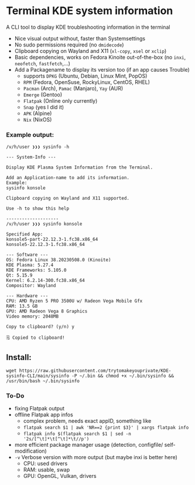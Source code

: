 # Terminal KDE system information
A CLI tool to display KDE troubleshooting information in the terminal

- Nice visual output without, faster than Systemsettings
- No sudo permissions required (no `dmidecode`)
- Clipboard copying on Wayland and X11 (`xl-copy`, `xsel` or `xclip`)
- Basic dependencies, works on Fedora Kinoite out-of-the-box (no `inxi`, `neofetch`, `fastfetch`,...)
- Add a Packagename to display its version too (if an app causes Trouble)
  - supports `DPKG` (Ubuntu, Debian, Linux Mint, PopOS)
  - `RPM` (Fedora, OpenSuse, RockyLinux, CentOS, RHEL)
  - `Pacman` (Arch), `Pamac` (Manjaro), `Yay` (AUR)
  - `Emerge` (Gentoo)
  - `Flatpak` (Online only currently)
  - `Snap` (yes I did it)
  - `APK` (Alpine)
  - `Nix` (NixOS)


### Example output:
```
/v/h/user ❯❯❯ sysinfo -h

--- System-Info ---

Display KDE Plasma System Information from the Terminal.

Add an Application-name to add its information.
Example:
sysinfo konsole

Clipboard copying on Wayland and X11 supported.

Use -h to show this help

--------------------
/v/h/user ❯❯❯ sysinfo konsole

Specified App:
konsole5-part-22.12.3-1.fc38.x86_64
konsole5-22.12.3-1.fc38.x86_64

--- Software ---  
OS: Fedora Linux 38.20230508.0 (Kinoite) 
KDE Plasma: 5.27.4 
KDE Frameworks: 5.105.0 
Qt: 5.15.9 
Kernel: 6.2.14-300.fc38.x86_64 
Compositor: Wayland 
 
--- Hardware --- 
CPU: AMD Ryzen 5 PRO 3500U w/ Radeon Vega Mobile Gfx 
RAM: 13.5 GB 
GPU: AMD Radeon Vega 8 Graphics
Video memory: 2048MB 
 
Copy to clipboard? (y/n) y

🗒 Copied to clipboard!
```

## Install:
```
wget https://raw.githubusercontent.com/trytomakeyouprivate/KDE-sysinfo-CLI/main/sysinfo -P ~/.bin && chmod +x ~/.bin/sysinfo && /usr/bin/bash ~/.bin/sysinfo
```

### To-Do
- fixing Flatpak output
- offline Flatpak app infos
  - complex problem, needs exact appID, something like
  - `flatpak search $1 | awk 'NR==2 {print $3}' | xargs flatpak info`
  - `flatpak info $(flatpak search $1 | sed -n '2s/[^\t]*\t[^\t]*\t//p')`
- more efficient package manager usage (detection, configfile/ self-modification)
- `-v` Verbose version with more output (but maybe inxi is better here)
  - CPU: used drivers
  - RAM: usable, swap
  - GPU: OpenGL, Vulkan, drivers

